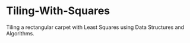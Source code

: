 # Tiling-With-Squares
Tiling a rectangular carpet with Least Squares using Data Structures and Algorithms.
